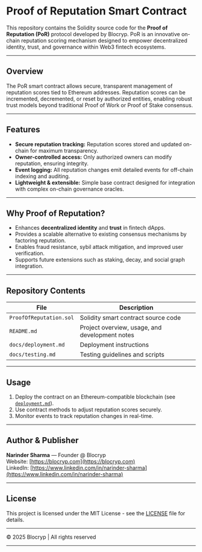 # Proof of Reputation Smart Contract

This repository contains the Solidity source code for the **Proof of Reputation (PoR)** protocol developed by Blocryp. PoR is an innovative on-chain reputation scoring mechanism designed to empower decentralized identity, trust, and governance within Web3 fintech ecosystems.

---

## Overview

The PoR smart contract allows secure, transparent management of reputation scores tied to Ethereum addresses. Reputation scores can be incremented, decremented, or reset by authorized entities, enabling robust trust models beyond traditional Proof of Work or Proof of Stake consensus.

---

## Features

- **Secure reputation tracking:** Reputation scores stored and updated on-chain for maximum transparency.  
- **Owner-controlled access:** Only authorized owners can modify reputation, ensuring integrity.  
- **Event logging:** All reputation changes emit detailed events for off-chain indexing and auditing.  
- **Lightweight & extensible:** Simple base contract designed for integration with complex on-chain governance oracles.

---

## Why Proof of Reputation?

- Enhances **decentralized identity** and **trust** in fintech dApps.  
- Provides a scalable alternative to existing consensus mechanisms by factoring reputation.  
- Enables fraud resistance, sybil attack mitigation, and improved user verification.  
- Supports future extensions such as staking, decay, and social graph integration.

---

## Repository Contents

| File                       | Description                                   |
| -------------------------- | ---------------------------------------------|
| `ProofOfReputation.sol`    | Solidity smart contract source code           |
| `README.md`                | Project overview, usage, and development notes|
| `docs/deployment.md`       | Deployment instructions                        |
| `docs/testing.md`          | Testing guidelines and scripts                 |

---

## Usage

1. Deploy the contract on an Ethereum-compatible blockchain (see [`deployment.md`](/deployment.md)).  
2. Use contract methods to adjust reputation scores securely.  
3. Monitor events to track reputation changes in real-time.

---

## Author & Publisher

**Narinder Sharma** — Founder @ Blocryp  
Website: [https://blocryp.com](https://blocryp.com)  
LinkedIn: [https://www.linkedin.com/in/narinder-sharma](https://www.linkedin.com/in/narinder-sharma)

---

## License

This project is licensed under the MIT License - see the [LICENSE](LICENSE) file for details.

---

© 2025 Blocryp | All rights reserved

---

<script type="application/ld+json">
{
  "@context": "https://schema.org",
  "@type": "SoftwareSourceCode",
  "name": "Proof of Reputation Smart Contract",
  "description": "An on-chain Solidity smart contract for managing decentralized reputation scores in Web3 fintech ecosystems.",
  "author": {
    "@type": "Person",
    "name": "Narinder Sharma",
    "url": "https://www.linkedin.com/in/narinder-sharma"
  },
  "publisher": {
    "@type": "Organization",
    "name": "Blocryp",
    "url": "https://blocryp.com"
  },
  "license": "https://opensource.org/licenses/MIT",
  "programmingLanguage": "Solidity",
  "codeRepository": "https://github.com/yourusername/proof-of-reputation",
  "datePublished": "2025-07-05"
}
</script>
